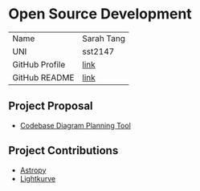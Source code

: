 # Open Source Development

|  |  | 
|:--|:--|
|Name|Sarah Tang|
|UNI| sst2147|
| GitHub Profile | [link](https://github.com/sarahtang7) |
| GitHub README | [link](https://github.com/sarahtang7/sarahtang7/blob/main/README.md) |


## Project Proposal
- [Codebase Diagram Planning Tool](./projects/javascript/diagramtocode.md)

## Project Contributions
- [Astropy](./projects/python/astropy.md)
- [Lightkurve](https://github.com/lightkurve/lightkurve)
